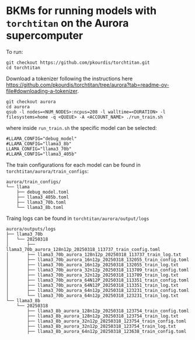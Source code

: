 # BKMs for running models with `torchtitan` on the Aurora supercomputer
To run:
```
git checkout https://github.com/pkourdis/torchtitan.git
cd torchtitan
```
Download a tokenizer following the instructions here https://github.com/pkourdis/torchtitan/tree/aurora?tab=readme-ov-file#downloading-a-tokenizer.
```
git checkout aurora
cd aurora
qsub -l nodes=<NUM_NODES>:ncpus=208 -l walltime=<DURATION> -l filesystems=home -q <QUEUE> -A <ACCOUNT_NAME> ./run_train.sh
```
where inside `run_train.sh` the specific model can be selected:
```
#LLAMA_CONFIG="debug_model"
#LLAMA_CONFIG="llama3_8b"
LLAMA_CONFIG="llama3_70b"
#LLAMA_CONFIG="llama3_405b"
```
The train configurations for each model can be found in `torchtitan/aurora/train_configs`:
```
aurora/train_configs/
└── llama
    ├── debug_model.toml
    ├── llama3_405b.toml
    ├── llama3_70b.toml
    └── llama3_8b.toml
```
Traing logs can be found in `torchtitan/aurora/output/logs`
```
aurora/outputs/logs
├── llama3_70b
│   └── 20250318
│       ├── llama3_70b_aurora_128n12p_20250318_113737_train_config.toml
│       ├── llama3_70b_aurora_128n12p_20250318_113737_train_log.txt
│       ├── llama3_70b_aurora_16n12p_20250318_132055_train_config.toml
│       ├── llama3_70b_aurora_16n12p_20250318_132055_train_log.txt
│       ├── llama3_70b_aurora_32n12p_20250318_113709_train_config.toml
│       ├── llama3_70b_aurora_32n12p_20250318_113709_train_log.txt
│       ├── llama3_70b_aurora_64N12P_20250318_113351_train_config.toml
│       ├── llama3_70b_aurora_64N12P_20250318_113351_train_log.txt
│       ├── llama3_70b_aurora_64n12p_20250318_123231_train_config.toml
│       └── llama3_70b_aurora_64n12p_20250318_123231_train_log.txt
└── llama3_8b
    └── 20250318
        ├── llama3_8b_aurora_128n12p_20250318_123754_train_config.toml
        ├── llama3_8b_aurora_128n12p_20250318_123754_train_log.txt
        ├── llama3_8b_aurora_32n12p_20250318_123754_train_config.toml
        ├── llama3_8b_aurora_32n12p_20250318_123754_train_log.txt
        ├── llama3_8b_aurora_64n12p_20250318_123638_train_config.toml
```